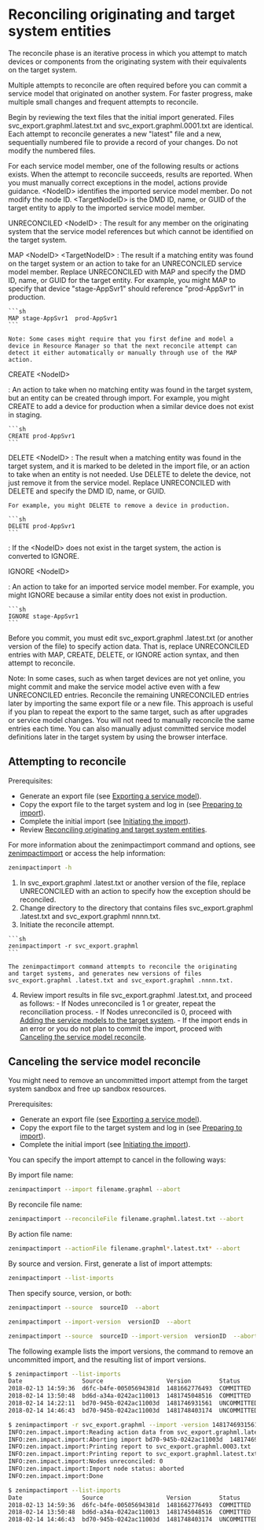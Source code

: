 # Reconciling originating and target system entities

The reconcile phase is an iterative process in which you attempt to
match devices or components from the originating system with their
equivalents on the target system.

Multiple attempts to reconcile are often required before you can commit
a service model that originated on another system. For faster progress,
make multiple small changes and frequent attempts to reconcile.

Begin by reviewing the text files that the initial import generated.
Files svc_export.graphml.latest.txt and svc_export.graphml.0001.txt are
identical. Each attempt to reconcile generates a new "latest" file and a
new, sequentially numbered file to provide a record of your changes. Do
not modify the numbered files.

For each service model member, one of the following results or actions
exists. When the attempt to reconcile succeeds, results are reported.
When you must manually correct exceptions in the model, actions provide
guidance. &lt;NodeID&gt; identifies the imported service model member.
Do not modify the node ID. &lt;TargetNodeID&gt; is the DMD ID, name, or
GUID of the target entity to apply to the imported service model member.

UNRECONCILED &lt;NodeID&gt;
:   The result for any member on the originating system that the service
    model references but which cannot be identified on the target
    system.

MAP &lt;NodeID&gt; &lt;TargetNodeID&gt;
:   The result if a matching entity was found on the target system or an
    action to take for an UNRECONCILED service model member. Replace
    UNRECONCILED with MAP and specify the DMD ID, name, or GUID for the
    target entity. For example, you might MAP to specify that device
    "stage-AppSvr1" should reference "prod-AppSvr1" in production.

    ```sh
    MAP stage-AppSvr1  prod-AppSvr1
    ```

    Note: Some cases might require that you first define and model a
    device in Resource Manager so that the next reconcile attempt can
    detect it either automatically or manually through use of the MAP
    action.

CREATE &lt;NodeID&gt;

:   An action to take when no matching entity was found in the target
    system, but an entity can be created through import. For example,
    you might CREATE to add a device for production when a similar
    device does not exist in staging.

    ```sh
    CREATE prod-AppSvr1
    ```

DELETE &lt;NodeID&gt;
:   The result when a matching entity was found in the target system,
    and it is marked to be deleted in the import file, or an action to
    take when an entity is not needed. Use DELETE to delete the device,
    not just remove it from the service model. Replace UNRECONCILED with
    DELETE and specify the DMD ID, name, or GUID.

    For example, you might DELETE to remove a device in production.

    ```sh
    DELETE prod-AppSvr1
    ```

:   If the &lt;NodeID&gt; does not exist in the target system, the
    action is converted to IGNORE.

IGNORE &lt;NodeID&gt;

:   An action to take for an imported service model member. For example,
    you might IGNORE because a similar entity does not exist in
    production.

    ```sh
    IGNORE stage-AppSvr1
    ```

Before you commit, you must edit svc_export.graphml .latest.txt (or
another version of the file) to specify action data. That is, replace
UNRECONCILED entries with MAP, CREATE, DELETE, or IGNORE action syntax,
and then attempt to reconcile.

Note: In some cases, such as when target devices are not yet online, you
might commit and make the service model active even with a few
UNRECONCILED entries. Reconcile the remaining UNRECONCILED entries later
by importing the same export file or a new file. This approach is useful
if you plan to repeat the export to the same target, such as after
upgrades or service model changes. You will not need to manually
reconcile the same entries each time. You can also manually adjust
committed service model definitions later in the target system by using
the browser interface.

## Attempting to reconcile

Prerequisites:

-   Generate an export file (see [Exporting a service model](/imp/install/exporting.html)).
-   Copy the export file to the target system and log in (see [Preparing to import](/imp/install/importing2.html)).
-   Complete the initial import (see [Initiating the import](/imp/install/importing3.html)).
-   Review [Reconciling originating and target system entities](/imp/install/reconciling.html).

For more information about the zenimpactimport command and options, see
[zenimpactimport](/imp/install/zenimpactimport.html) or access the help
information:

```sh
zenimpactimport -h
```

1.   In svc_export.graphml .latest.txt or another version of the file,
    replace UNRECONCILED with an action to specify how the exception
    should be reconciled.
2.   Change directory to the directory that contains files
    svc_export.graphml .latest.txt and svc_export.graphml nnnn.txt.
3.   Initiate the reconcile attempt.

    ```sh
    zenimpactimport -r svc_export.graphml
    ```

    The zenimpactimport command attempts to reconcile the originating
    and target systems, and generates new versions of files
    svc_export.graphml .latest.txt and svc_export.graphml .nnnn.txt.

4.   Review import results in file svc_export.graphml .latest.txt, and
    proceed as follows:
    -   If Nodes unreconciled is 1 or greater, repeat the reconciliation
        process.
    -   If Nodes unreconciled is 0, proceed with [Adding the service models to the target system](/imp/install/committing.html).
    -   If the import ends in an error or you do not plan to commit the
        import, proceed with [Canceling the service model reconcile](/imp/install/reconciling3.html).

## Canceling the service model reconcile

You might need to remove an uncommitted import attempt from the target
system sandbox and free up sandbox resources.

Prerequisites:

-   Generate an export file (see [Exporting a service model](/imp/install/exporting.html)).
-   Copy the export file to the target system and log in (see [Preparing to import](/imp/install/importing2.html)).
-   Complete the initial import (see [Initiating the import](/imp/install/importing3.html)).

You can specify the import attempt to cancel in the following ways:

By import file name:

```sh
zenimpactimport --import filename.graphml --abort
```

By reconcile file name:

```sh
zenimpactimport --reconcileFile filename.graphml.latest.txt --abort
```

By action file name:

```sh
zenimpactimport --actionFile filename.graphml*.latest.txt* --abort
```

By source and version. First, generate a list of import attempts:

```sh
zenimpactimport --list-imports
```

Then specify source, version, or both:

```sh
zenimpactimport --source  sourceID  --abort
```

```sh
zenimpactimport --import-version  versionID  --abort
```

```sh
zenimpactimport --source  sourceID --import-version  versionID  --abort
```

The following example lists the import versions, the command to remove
an uncommitted import, and the resulting list of import versions.

```sh
$ zenimpactimport --list-imports
Date                 Source                  Version        Status      
2018-02-13 14:59:36  d6fc-b4fe-00505694381d  1481662776493  COMMITTED   
2018-02-14 13:50:48  bd6d-a34a-0242ac110013  1481745048516  COMMITTED   
2018-02-14 14:22:11  bd70-945b-0242ac11003d  1481746931561  UNCOMMITTED
2018-02-14 14:46:43  bd70-945b-0242ac11003d  1481748403174  UNCOMMITTED

$ zenimpactimport -r svc_export.graphml --import -version 1481746931561 --abort
INFO:zen.impact.import:Reading action data from svc_export.graphml.latest.txt
INFO:zen.impact.import:Aborting import bd70-945b-0242ac11003d  1481746931561 ...
INFO:zen.impact.import:Printing report to svc_export.graphml.0003.txt
INFO:zen.impact.import:Printing report to svc_export.graphml.latest.txt
INFO:zen.impact.import:Nodes unreconciled: 0
INFO:zen.impact.import:Import node status: aborted
INFO:zen.impact.import:Done

$ zenimpactimport --list-imports
Date                 Source                  Version        Status      
2018-02-13 14:59:36  d6fc-b4fe-00505694381d  1481662776493  COMMITTED   
2018-02-14 13:50:48  bd6d-a34a-0242ac110013  1481745048516  COMMITTED   
2018-02-14 14:46:43  bd70-945b-0242ac11003d  1481748403174  UNCOMMITTED
```
